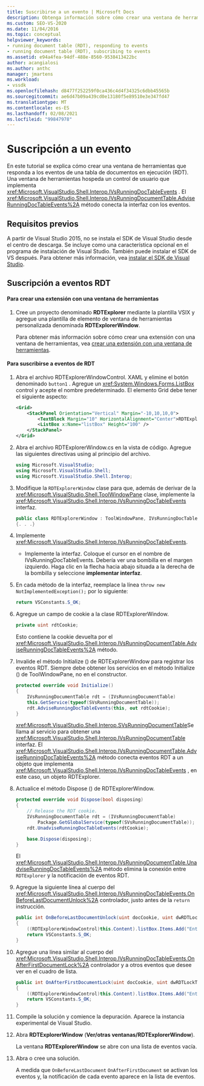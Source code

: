```yaml
---
title: Suscribirse a un evento | Microsoft Docs
description: Obtenga información sobre cómo crear una ventana de herramientas que responda a eventos en una tabla de documentos en ejecución en el SDK de Visual Studio.
ms.custom: SEO-VS-2020
ms.date: 11/04/2016
ms.topic: conceptual
helpviewer_keywords:
- running document table (RDT), responding to events
- running document table (RDT), subscribing to events
ms.assetid: e94a4fea-94df-488e-8560-9538413422bc
author: acangialosi
ms.author: anthc
manager: jmartens
ms.workload:
- vssdk
ms.openlocfilehash: d8477f252259f0ca436c4d4f34325c6dbb45565b
ms.sourcegitcommit: ae6d47b09a439cd0e13180f5e89510e3e347fd47
ms.translationtype: MT
ms.contentlocale: es-ES
ms.lasthandoff: 02/08/2021
ms.locfileid: "99847978"
---
```

# <a name="subscribing-to-an-event"></a>Suscripción a un evento
En este tutorial se explica cómo crear una ventana de herramientas que responda a los eventos de una tabla de documentos en ejecución (RDT). Una ventana de herramientas hospeda un control de usuario que implementa <xref:Microsoft.VisualStudio.Shell.Interop.IVsRunningDocTableEvents> . El <xref:Microsoft.VisualStudio.Shell.Interop.IVsRunningDocumentTable.AdviseRunningDocTableEvents%2A> método conecta la interfaz con los eventos.

## <a name="prerequisites"></a>Requisitos previos
 A partir de Visual Studio 2015, no se instala el SDK de Visual Studio desde el centro de descarga. Se incluye como una característica opcional en el programa de instalación de Visual Studio. También puede instalar el SDK de VS después. Para obtener más información, vea [instalar el SDK de Visual Studio](../extensibility/installing-the-visual-studio-sdk.md).

## <a name="subscribing-to-rdt-events"></a>Suscripción a eventos RDT

#### <a name="to-create-an-extension-with-a-tool-window"></a>Para crear una extensión con una ventana de herramientas

1. Cree un proyecto denominado **RDTExplorer** mediante la plantilla VSIX y agregue una plantilla de elemento de ventana de herramientas personalizada denominada **RDTExplorerWindow**.

     Para obtener más información sobre cómo crear una extensión con una ventana de herramientas, vea [crear una extensión con una ventana de herramientas](../extensibility/creating-an-extension-with-a-tool-window.md).

#### <a name="to-subscribe-to-rdt-events"></a>Para suscribirse a eventos de RDT

1. Abra el archivo RDTExplorerWindowControl. XAML y elimine el botón denominado `button1` . Agregue un <xref:System.Windows.Forms.ListBox> control y acepte el nombre predeterminado. El elemento Grid debe tener el siguiente aspecto:

    ```xml
    <Grid>
        <StackPanel Orientation="Vertical" Margin="-10,10,10,0">
            <TextBlock Margin="10" HorizontalAlignment="Center">RDTExplorerWindow</TextBlock>
            <ListBox x:Name="listBox" Height="100" />
        </StackPanel>
    </Grid>
    ```

2. Abra el archivo RDTExplorerWindow.cs en la vista de código. Agregue las siguientes directivas using al principio del archivo.

    ```csharp
    using Microsoft.VisualStudio;
    using Microsoft.VisualStudio.Shell;
    using Microsoft.VisualStudio.Shell.Interop;
    ```

3. Modifique la `RDTExplorerWindow` clase para que, además de derivar de la <xref:Microsoft.VisualStudio.Shell.ToolWindowPane> clase, implemente la <xref:Microsoft.VisualStudio.Shell.Interop.IVsRunningDocTableEvents> interfaz.

    ```csharp
    public class RDTExplorerWindow : ToolWindowPane, IVsRunningDocTableEvents
    {. . .}
    ```

4. Implemente <xref:Microsoft.VisualStudio.Shell.Interop.IVsRunningDocTableEvents>.

    - Implemente la interfaz. Coloque el cursor en el nombre de IVsRunningDocTableEvents. Debería ver una bombilla en el margen izquierdo. Haga clic en la flecha hacia abajo situada a la derecha de la bombilla y seleccione **implementar interfaz**.

5. En cada método de la interfaz, reemplace la línea `throw new NotImplementedException();` por lo siguiente:

    ```csharp
    return VSConstants.S_OK;
    ```

6. Agregue un campo de cookie a la clase RDTExplorerWindow.

    ```csharp
    private uint rdtCookie;
    ```

     Esto contiene la cookie devuelta por el <xref:Microsoft.VisualStudio.Shell.Interop.IVsRunningDocumentTable.AdviseRunningDocTableEvents%2A> método.

7. Invalide el método Initialize () de RDTExplorerWindow para registrar los eventos RDT. Siempre debe obtener los servicios en el método Initialize () de ToolWindowPane, no en el constructor.

    ```csharp
    protected override void Initialize()
    {
        IVsRunningDocumentTable rdt = (IVsRunningDocumentTable)
        this.GetService(typeof(SVsRunningDocumentTable));
        rdt.AdviseRunningDocTableEvents(this, out rdtCookie);
    }
    ```

     <xref:Microsoft.VisualStudio.Shell.Interop.SVsRunningDocumentTable>Se llama al servicio para obtener una <xref:Microsoft.VisualStudio.Shell.Interop.IVsRunningDocumentTable> interfaz. El <xref:Microsoft.VisualStudio.Shell.Interop.IVsRunningDocumentTable.AdviseRunningDocTableEvents%2A> método conecta eventos RDT a un objeto que implementa <xref:Microsoft.VisualStudio.Shell.Interop.IVsRunningDocTableEvents> , en este caso, un objeto RDTExplorer.

8. Actualice el método Dispose () de RDTExplorerWindow.

    ```csharp
    protected override void Dispose(bool disposing)
    {
        // Release the RDT cookie.
        IVsRunningDocumentTable rdt = (IVsRunningDocumentTable)
            Package.GetGlobalService(typeof(SVsRunningDocumentTable));
        rdt.UnadviseRunningDocTableEvents(rdtCookie);

        base.Dispose(disposing);
    }
    ```

     El <xref:Microsoft.VisualStudio.Shell.Interop.IVsRunningDocumentTable.UnadviseRunningDocTableEvents%2A> método elimina la conexión entre `RDTExplorer` y la notificación de eventos RDT.

9. Agregue la siguiente línea al cuerpo del <xref:Microsoft.VisualStudio.Shell.Interop.IVsRunningDocTableEvents.OnBeforeLastDocumentUnlock%2A> controlador, justo antes de la `return` instrucción.

    ```csharp
    public int OnBeforeLastDocumentUnlock(uint docCookie, uint dwRDTLockType, uint dwReadLocksRemaining, uint dwEditLocksRemaining)
    {
        ((RDTExplorerWindowControl)this.Content).listBox.Items.Add("Entering OnBeforeLastDocumentUnlock");
        return VSConstants.S_OK;
    }
    ```

10. Agregue una línea similar al cuerpo del <xref:Microsoft.VisualStudio.Shell.Interop.IVsRunningDocTableEvents.OnAfterFirstDocumentLock%2A> controlador y a otros eventos que desee ver en el cuadro de lista.

    ```csharp
    public int OnAfterFirstDocumentLock(uint docCookie, uint dwRDTLockType, uint dwReadLocksRemaining, uint dwEditLocksRemaining)
    {
        ((RDTExplorerWindowControl)this.Content).listBox.Items.Add("Entering OnAfterFirstDocumentLock");
        return VSConstants.S_OK;
    }
    ```

11. Compile la solución y comience la depuración. Aparece la instancia experimental de Visual Studio.

12. Abra **RDTExplorerWindow** (**Ver/otras ventanas/RDTExplorerWindow**).

     La ventana **RDTExplorerWindow** se abre con una lista de eventos vacía.

13. Abra o cree una solución.

     A medida que `OnBeforeLastDocument` `OnAfterFirstDocument` se activan los eventos y, la notificación de cada evento aparece en la lista de eventos.

